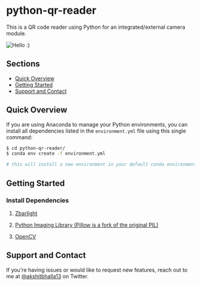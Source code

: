 # python-qr-reader

This is a QR code reader using Python for an integrated/external camera module.

![Hello :)](http://cdnqrcgde.s3-eu-west-1.amazonaws.com/wp-content/uploads/2013/11/jpeg.jpg)

<!-- ![Twitter](https://www.shareicon.net/data/256x256/2017/02/24/879396_logo_512x512.png)

Video:

[![Video](https://img.youtube.com/](https://goo.gl/)

-->
## Sections

* [Quick Overview](#quick-overview)
* [Getting Started](#getting-started)
* [Support and Contact](#support-and-contact)

## Quick Overview

If you are using Anaconda to manage your Python environments, you can install all dependencies listed in the `environment.yml` file using this single command:


```sh
$ cd python-qr-reader/
$ conda env create -f environment.yml 

# this will install a new environment in your default conda environment path
```

## Getting Started


### Install Dependencies 

1. [Zbarlight](https://github.com/Polyconseil/zbarlight)

2. [Python Imaging Library (Pillow is a fork of the original PIL)](https://github.com/python-pillow/Pillow) 

3. [OpenCV](https://github.com/opencv/opencv)

## Support and Contact

If you're having issues or would like to request new features, reach out to me at [@akshitbhalla13](https://goo.gl/kMku1B) on Twitter.
